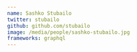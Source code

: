 ```yaml
---
name: Sashko Stubailo
twitter: stubailo
github: github.com/stubailo
image: /media/people/sashko-stubailo.jpg
frameworks: graphql
---
```

